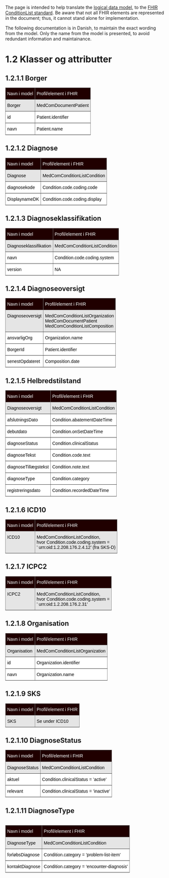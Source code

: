 The page is intended to help translate the <a href="https://www.nspop.dk/display/ESP/Indhold+og+forretningsregler+diagnoser" target="_blank">logical data model</a>, to the  <a href="https://build.fhir.org/ig/medcomdk/dk-medcom-shareddiagnoses/" target="_blank">FHIR ConditionList standard</a>. Be aware that not all FHIR elements are represented in the document; thus, it cannot stand alone for implementation. 

The following documentation is in Danish, to maintain the exact wording from the model. Only the name from the model is presented, to avoid redundant information and maintainance. 

# 1.2 Klasser og attributter

## 1.2.1.1 Borger
<style type="text/css">
.tg  {border-collapse:collapse;border-spacing:0;}
.tg td{border-color:black;border-style:solid;border-width:1px;font-family:Arial, sans-serif;font-size:14px;
  overflow:hidden;padding:10px 5px;word-break:normal;}
.tg th{border-color:black;border-style:solid;border-width:1px;font-family:Arial, sans-serif;font-size:14px;
  font-weight:normal;overflow:hidden;padding:10px 5px;word-break:normal;}
.tg .tg-c3ow{border-color:inherit;text-align:center;vertical-align:top}
.tg .tg-jxgv{background-color:#FFF;border-color:inherit;text-align:left;vertical-align:top}
.tg .tg-4pqp{background-color:#200000;border-color:inherit;text-align:left;vertical-align:top}
.tg .tg-dgf3{background-color:#E5E5E5;border-color:inherit;text-align:left;vertical-align:top}
</style>
<table class="tg"><thead>
  <tr>
    <th class="tg-4pqp"><span style="color:white">Navn i model</span></th>
    <th class="tg-4pqp"><span style="color:white">Profil/element i FHIR</span></th>
  </tr></thead>
<tbody>
  <tr>
    <td class="tg-dgf3"><span style="color:black">Borger</span></td>
    <td class="tg-dgf3"><span style="color:black">MedComDocumentPatient</span><span style="background-color:#E5E5E5"> </span></td>
  </tr>
  <tr>
    <td class="tg-jxgv"><span style="color:black">id</span></td>
    <td class="tg-jxgv"><span style="color:black">Patient.identifier</span></td>
  </tr>
  <tr>
    <td class="tg-jxgv"><span style="color:black">navn</span></td>
    <td class="tg-jxgv"><span style="color:black">Patient.name</span></td>
  </tr>
</tbody></table>

## 1.2.1.2 Diagnose
<style type="text/css">
.tg  {border-collapse:collapse;border-spacing:0;}
.tg td{border-color:black;border-style:solid;border-width:1px;font-family:Arial, sans-serif;font-size:14px;
  overflow:hidden;padding:10px 5px;word-break:normal;}
.tg th{border-color:black;border-style:solid;border-width:1px;font-family:Arial, sans-serif;font-size:14px;
  font-weight:normal;overflow:hidden;padding:10px 5px;word-break:normal;}
.tg .tg-c3ow{border-color:inherit;text-align:center;vertical-align:top}
.tg .tg-jxgv{background-color:#FFF;border-color:inherit;text-align:left;vertical-align:top}
.tg .tg-4pqp{background-color:#200000;border-color:inherit;text-align:left;vertical-align:top}
.tg .tg-dgf3{background-color:#E5E5E5;border-color:inherit;text-align:left;vertical-align:top}
</style>
<table class="tg"><thead>
  <tr>
    <th class="tg-4pqp"><span style="color:white">Navn i model</span></th>
    <th class="tg-4pqp"><span style="color:white">Profil/element i FHIR</span></th>
  </tr></thead>
<tbody>
  <tr>
    <td class="tg-dgf3"><span style="color:black">Diagnose</span></td>
    <td class="tg-dgf3"><span style="color:black">MedComConditionListCondition</span><span style="background-color:#E5E5E5"> </span></td>
  </tr>
  <tr>
    <td class="tg-jxgv"><span style="color:black">diagnosekode</span></td>
    <td class="tg-jxgv"><span style="color:black">Condition.code.coding.code</span></td>
  </tr>
  <tr>
    <td class="tg-jxgv"><span style="color:black">DisplaynameDK</span></td>
    <td class="tg-jxgv"><span style="color:black">Condition.code.coding.display</span></td>
  </tr>
</tbody></table>

## 1.2.1.3 Diagnoseklassifikation 
<style type="text/css">
.tg  {border-collapse:collapse;border-spacing:0;}
.tg td{border-color:black;border-style:solid;border-width:1px;font-family:Arial, sans-serif;font-size:14px;
  overflow:hidden;padding:10px 5px;word-break:normal;}
.tg th{border-color:black;border-style:solid;border-width:1px;font-family:Arial, sans-serif;font-size:14px;
  font-weight:normal;overflow:hidden;padding:10px 5px;word-break:normal;}
.tg .tg-c3ow{border-color:inherit;text-align:center;vertical-align:top}
.tg .tg-jxgv{background-color:#FFF;border-color:inherit;text-align:left;vertical-align:top}
.tg .tg-4pqp{background-color:#200000;border-color:inherit;text-align:left;vertical-align:top}
.tg .tg-dgf3{background-color:#E5E5E5;border-color:inherit;text-align:left;vertical-align:top}
</style>
<table class="tg"><thead>
  <tr>
    <th class="tg-4pqp"><span style="color:white">Navn i model</span></th>
    <th class="tg-4pqp"><span style="color:white">Profil/element i FHIR</span></th>
  </tr></thead>
<tbody>
  <tr>
    <td class="tg-dgf3"><span style="color:black">Diagnoseklassifikation </span></td>
    <td class="tg-dgf3"><span style="color:black">MedComConditionListCondition</span><span style="background-color:#E5E5E5"> </span></td>
  </tr>
  <tr>
    <td class="tg-jxgv"><span style="color:black">navn</span></td>
    <td class="tg-jxgv"><span style="color:black">Condition.code.coding.system</span></td>
  </tr>
  <tr>
    <td class="tg-jxgv"><span style="color:black">version</span></td>
    <td class="tg-jxgv"><span style="color:black">NA</span></td>
  </tr>
</tbody></table>

## 1.2.1.4 Diagnoseoversigt 
<style type="text/css">
.tg  {border-collapse:collapse;border-spacing:0;}
.tg td{border-color:black;border-style:solid;border-width:1px;font-family:Arial, sans-serif;font-size:14px;
  overflow:hidden;padding:10px 5px;word-break:normal;}
.tg th{border-color:black;border-style:solid;border-width:1px;font-family:Arial, sans-serif;font-size:14px;
  font-weight:normal;overflow:hidden;padding:10px 5px;word-break:normal;}
.tg .tg-c3ow{border-color:inherit;text-align:center;vertical-align:top}
.tg .tg-jxgv{background-color:#FFF;border-color:inherit;text-align:left;vertical-align:top}
.tg .tg-4pqp{background-color:#200000;border-color:inherit;text-align:left;vertical-align:top}
.tg .tg-dgf3{background-color:#E5E5E5;border-color:inherit;text-align:left;vertical-align:top}
</style>
<table class="tg"><thead>
  <tr>
    <th class="tg-4pqp"><span style="color:white">Navn i model</span></th>
    <th class="tg-4pqp"><span style="color:white">Profil/element i FHIR</span></th>
  </tr></thead>
<tbody>
  <tr>
    <td class="tg-dgf3"><span style="color:black">Diagnoseoversigt </span></td>
    <td class="tg-dgf3"><span style="color:black">MedComConditionListOrganization <br>MedComDocumentPatient<br>MedComConditionListComposition
</span><span style="background-color:#E5E5E5"> </span></td>
  </tr>
  <tr>
    <td class="tg-jxgv"><span style="color:black">ansvarligOrg</span></td>
    <td class="tg-jxgv"><span style="color:black">Organization.name</span></td>
  </tr>
  <tr>
    <td class="tg-jxgv"><span style="color:black">BorgerId</span></td>
    <td class="tg-jxgv"><span style="color:black">Patient.identifier</span></td>
  </tr>
  <tr>
    <td class="tg-jxgv"><span style="color:black">senestOpdateret</span></td>
    <td class="tg-jxgv"><span style="color:black">Composition.date</span></td>
  </tr>
</tbody></table>

## 1.2.1.5 Helbredstilstand 
<style type="text/css">
.tg  {border-collapse:collapse;border-spacing:0;}
.tg td{border-color:black;border-style:solid;border-width:1px;font-family:Arial, sans-serif;font-size:14px;
  overflow:hidden;padding:10px 5px;word-break:normal;}
.tg th{border-color:black;border-style:solid;border-width:1px;font-family:Arial, sans-serif;font-size:14px;
  font-weight:normal;overflow:hidden;padding:10px 5px;word-break:normal;}
.tg .tg-c3ow{border-color:inherit;text-align:center;vertical-align:top}
.tg .tg-jxgv{background-color:#FFF;border-color:inherit;text-align:left;vertical-align:top}
.tg .tg-4pqp{background-color:#200000;border-color:inherit;text-align:left;vertical-align:top}
.tg .tg-dgf3{background-color:#E5E5E5;border-color:inherit;text-align:left;vertical-align:top}
</style>
<table class="tg"><thead>
  <tr>
    <th class="tg-4pqp"><span style="color:white">Navn i model</span></th>
    <th class="tg-4pqp"><span style="color:white">Profil/element i FHIR</span></th>
  </tr></thead>
<tbody>
  <tr>
    <td class="tg-dgf3"><span style="color:black">Diagnoseoversigt </span></td>
    <td class="tg-dgf3"><span style="color:black">MedComConditionListCondition
</span><span style="background-color:#E5E5E5"> </span></td>
  </tr>
  <tr>
    <td class="tg-jxgv"><span style="color:black">afslutningsDato</span></td>
    <td class="tg-jxgv"><span style="color:black">Condition.abatementDateTime</span></td>
  </tr>
  <tr>
    <td class="tg-jxgv"><span style="color:black">debutdato</span></td>
    <td class="tg-jxgv"><span style="color:black">Condition.onSetDateTime</span></td>
  </tr>
  <tr>
    <td class="tg-jxgv"><span style="color:black">diagnoseStatus</span></td>
    <td class="tg-jxgv"><span style="color:black">Condition.clinicalStatus</span></td>
  </tr>
  <tr>
    <td class="tg-jxgv"><span style="color:black">diagnoseTekst</span></td>
    <td class="tg-jxgv"><span style="color:black">Condition.code.text</span></td>
  </tr>
  <tr>
    <td class="tg-jxgv"><span style="color:black">diagnoseTillægstekst</span></td>
    <td class="tg-jxgv"><span style="color:black">Condition.note.text</span></td>
  </tr>
  <tr>
    <td class="tg-jxgv"><span style="color:black">diagnoseType</span></td>
    <td class="tg-jxgv"><span style="color:black">Condition.category</span></td>
  </tr>
  <tr>
    <td class="tg-jxgv"><span style="color:black">registreringsdato</span></td>
    <td class="tg-jxgv"><span style="color:black">Condition.recordedDateTime</span></td>
  </tr>
</tbody></table>

## 1.2.1.6 ICD10 
<style type="text/css">
.tg  {border-collapse:collapse;border-spacing:0;}
.tg td{border-color:black;border-style:solid;border-width:1px;font-family:Arial, sans-serif;font-size:14px;
  overflow:hidden;padding:10px 5px;word-break:normal;}
.tg th{border-color:black;border-style:solid;border-width:1px;font-family:Arial, sans-serif;font-size:14px;
  font-weight:normal;overflow:hidden;padding:10px 5px;word-break:normal;}
.tg .tg-c3ow{border-color:inherit;text-align:center;vertical-align:top}
.tg .tg-jxgv{background-color:#FFF;border-color:inherit;text-align:left;vertical-align:top}
.tg .tg-4pqp{background-color:#200000;border-color:inherit;text-align:left;vertical-align:top}
.tg .tg-dgf3{background-color:#E5E5E5;border-color:inherit;text-align:left;vertical-align:top}
</style>
<table class="tg"><thead>
  <tr>
    <th class="tg-4pqp"><span style="color:white">Navn i model</span></th>
    <th class="tg-4pqp"><span style="color:white">Profil/element i FHIR</span></th>
  </tr></thead>
<tbody>
  <tr>
    <td class="tg-dgf3"><span style="color:black">ICD10</span></td>
    <td class="tg-dgf3"><span style="color:black">MedComConditionListCondition, <br> hvor Condition.code.coding.system = <br>’ urn:oid:1.2.208.176.2.4.12’ (fra SKS-D)</span><span style="background-color:#E5E5E5"> </span></td>
  </tr>
</tbody></table>

## 1.2.1.7 ICPC2
<style type="text/css">
.tg  {border-collapse:collapse;border-spacing:0;}
.tg td{border-color:black;border-style:solid;border-width:1px;font-family:Arial, sans-serif;font-size:14px;
  overflow:hidden;padding:10px 5px;word-break:normal;}
.tg th{border-color:black;border-style:solid;border-width:1px;font-family:Arial, sans-serif;font-size:14px;
  font-weight:normal;overflow:hidden;padding:10px 5px;word-break:normal;}
.tg .tg-c3ow{border-color:inherit;text-align:center;vertical-align:top}
.tg .tg-jxgv{background-color:#FFF;border-color:inherit;text-align:left;vertical-align:top}
.tg .tg-4pqp{background-color:#200000;border-color:inherit;text-align:left;vertical-align:top}
.tg .tg-dgf3{background-color:#E5E5E5;border-color:inherit;text-align:left;vertical-align:top}
</style>
<table class="tg"><thead>
  <tr>
    <th class="tg-4pqp"><span style="color:white">Navn i model</span></th>
    <th class="tg-4pqp"><span style="color:white">Profil/element i FHIR</span></th>
  </tr></thead>
<tbody>
  <tr>
    <td class="tg-dgf3"><span style="color:black">ICPC2</span></td>
    <td class="tg-dgf3"><span style="color:black">MedComConditionListCondition, <br> hvor Condition.code.coding.system = <br>’ urn:oid:1.2.208.176.2.31’</span><span style="background-color:#E5E5E5"> </span></td>
  </tr>
</tbody></table>

## 1.2.1.8 Organisation
<style type="text/css">
.tg  {border-collapse:collapse;border-spacing:0;}
.tg td{border-color:black;border-style:solid;border-width:1px;font-family:Arial, sans-serif;font-size:14px;
  overflow:hidden;padding:10px 5px;word-break:normal;}
.tg th{border-color:black;border-style:solid;border-width:1px;font-family:Arial, sans-serif;font-size:14px;
  font-weight:normal;overflow:hidden;padding:10px 5px;word-break:normal;}
.tg .tg-c3ow{border-color:inherit;text-align:center;vertical-align:top}
.tg .tg-jxgv{background-color:#FFF;border-color:inherit;text-align:left;vertical-align:top}
.tg .tg-4pqp{background-color:#200000;border-color:inherit;text-align:left;vertical-align:top}
.tg .tg-dgf3{background-color:#E5E5E5;border-color:inherit;text-align:left;vertical-align:top}
</style>
<table class="tg"><thead>
  <tr>
    <th class="tg-4pqp"><span style="color:white">Navn i model</span></th>
    <th class="tg-4pqp"><span style="color:white">Profil/element i FHIR</span></th>
  </tr></thead>
<tbody>
  <tr>
    <td class="tg-dgf3"><span style="color:black">Organisation</span></td>
    <td class="tg-dgf3"><span style="color:black">MedComConditionListOrganization</span><span style="background-color:#E5E5E5"> </span></td>
  </tr>
  <tr>
    <td class="tg-jxgv"><span style="color:black">id</span></td>
    <td class="tg-jxgv"><span style="color:black">Organization.identifier</span></td>
  </tr>
  <tr>
    <td class="tg-jxgv"><span style="color:black">navn</span></td>
    <td class="tg-jxgv"><span style="color:black">Organization.name</span></td>
  </tr>
</tbody></table>

## 1.2.1.9 SKS
<style type="text/css">
.tg  {border-collapse:collapse;border-spacing:0;}
.tg td{border-color:black;border-style:solid;border-width:1px;font-family:Arial, sans-serif;font-size:14px;
  overflow:hidden;padding:10px 5px;word-break:normal;}
.tg th{border-color:black;border-style:solid;border-width:1px;font-family:Arial, sans-serif;font-size:14px;
  font-weight:normal;overflow:hidden;padding:10px 5px;word-break:normal;}
.tg .tg-c3ow{border-color:inherit;text-align:center;vertical-align:top}
.tg .tg-jxgv{background-color:#FFF;border-color:inherit;text-align:left;vertical-align:top}
.tg .tg-4pqp{background-color:#200000;border-color:inherit;text-align:left;vertical-align:top}
.tg .tg-dgf3{background-color:#E5E5E5;border-color:inherit;text-align:left;vertical-align:top}
</style>
<table class="tg"><thead>
  <tr>
    <th class="tg-4pqp"><span style="color:white">Navn i model</span></th>
    <th class="tg-4pqp"><span style="color:white">Profil/element i FHIR</span></th>
  </tr></thead>
<tbody>
  <tr>
    <td class="tg-dgf3"><span style="color:black">SKS</span></td>
    <td class="tg-dgf3"><span style="color:black">Se under ICD10</span><span style="background-color:#E5E5E5"> </span></td>
  </tr>
</tbody></table>


## 1.2.1.10 DiagnoseStatus
<style type="text/css">
.tg  {border-collapse:collapse;border-spacing:0;}
.tg td{border-color:black;border-style:solid;border-width:1px;font-family:Arial, sans-serif;font-size:14px;
  overflow:hidden;padding:10px 5px;word-break:normal;}
.tg th{border-color:black;border-style:solid;border-width:1px;font-family:Arial, sans-serif;font-size:14px;
  font-weight:normal;overflow:hidden;padding:10px 5px;word-break:normal;}
.tg .tg-c3ow{border-color:inherit;text-align:center;vertical-align:top}
.tg .tg-jxgv{background-color:#FFF;border-color:inherit;text-align:left;vertical-align:top}
.tg .tg-4pqp{background-color:#200000;border-color:inherit;text-align:left;vertical-align:top}
.tg .tg-dgf3{background-color:#E5E5E5;border-color:inherit;text-align:left;vertical-align:top}
</style>
<table class="tg"><thead>
  <tr>
    <th class="tg-4pqp"><span style="color:white">Navn i model</span></th>
    <th class="tg-4pqp"><span style="color:white">Profil/element i FHIR</span></th>
  </tr></thead>
<tbody>
  <tr>
    <td class="tg-dgf3"><span style="color:black">DiagnoseStatus</span></td>
    <td class="tg-dgf3"><span style="color:black">MedComConditionListCondition</span><span style="background-color:#E5E5E5"> </span></td>
  </tr>
  <tr>
    <td class="tg-jxgv"><span style="color:black">aktuel</span></td>
    <td class="tg-jxgv"><span style="color:black">Condition.clinicalStatus = ’active’</span></td>
  </tr>
  <tr>
    <td class="tg-jxgv"><span style="color:black">relevant</span></td>
    <td class="tg-jxgv"><span style="color:black">Condition.clinicalStatus = ’inactive’</span></td>
  </tr>
</tbody></table>

## 1.2.1.11 DiagnoseType
<style type="text/css">
.tg  {border-collapse:collapse;border-spacing:0;}
.tg td{border-color:black;border-style:solid;border-width:1px;font-family:Arial, sans-serif;font-size:14px;
  overflow:hidden;padding:10px 5px;word-break:normal;}
.tg th{border-color:black;border-style:solid;border-width:1px;font-family:Arial, sans-serif;font-size:14px;
  font-weight:normal;overflow:hidden;padding:10px 5px;word-break:normal;}
.tg .tg-c3ow{border-color:inherit;text-align:center;vertical-align:top}
.tg .tg-jxgv{background-color:#FFF;border-color:inherit;text-align:left;vertical-align:top}
.tg .tg-4pqp{background-color:#200000;border-color:inherit;text-align:left;vertical-align:top}
.tg .tg-dgf3{background-color:#E5E5E5;border-color:inherit;text-align:left;vertical-align:top}
</style>
<table class="tg" style="undefined;table-layout: fixed; width: 600px">
<colgroup>
<col style="width: 300px">
<col style="width: 300px">
</colgroup>
<table class="tg"><thead>
  <tr>
    <th class="tg-4pqp"><span style="color:white">Navn i model</span></th>
    <th class="tg-4pqp"><span style="color:white">Profil/element i FHIR</span></th>
  </tr></thead>
<tbody>
  <tr>
    <td class="tg-dgf3"><span style="color:black">DiagnoseType</span></td>
    <td class="tg-dgf3"><span style="color:black">MedComConditionListCondition</span><span style="background-color:#E5E5E5"> </span></td>
  </tr>
  <tr>
    <td class="tg-jxgv"><span style="color:black">forløbsDiagnose</span></td>
    <td class="tg-jxgv"><span style="color:black">Condition.category = ’problem-list-item’</span></td>
  </tr>
  <tr>
    <td class="tg-jxgv"><span style="color:black">kontaktDiagnose</span></td>
    <td class="tg-jxgv"><span style="color:black">Condition.category = ‘encounter-diagnosis’</span></td>
  </tr>
</tbody></table>